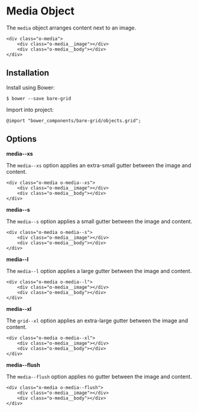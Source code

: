 # Media Object

The `media` object arranges content next to an image.

	<div class="o-media">
		<div class="o-media__image"></div>
		<div class="o-media__body"></div>
	</div>

## Installation

Install using Bower:

	$ bower --save bare-grid

Import into project:

	@import "bower_components/bare-grid/objects.grid";

## Options

**media--xs**

The `media--xs` option applies an extra-small gutter between the image and content.

	<div class="o-media o-media--xs">
		<div class="o-media__image"></div>
		<div class="o-media__body"></div>
	</div>


**media--s**

The `media--s` option applies a small gutter between the image and content.

	<div class="o-media o-media--s">
		<div class="o-media__image"></div>
		<div class="o-media__body"></div>
	</div>


**media--l**

The `media--l` option applies a large gutter between the image and content.

	<div class="o-media o-media--l">
		<div class="o-media__image"></div>
		<div class="o-media__body"></div>
	</div>


**media--xl**

The `grid--xl` option applies an extra-large gutter between the image and content.

	<div class="o-media o-media--xl">
		<div class="o-media__image"></div>
		<div class="o-media__body"></div>
	</div>

**media--flush**

The `media--flush` option applies no gutter between the image and content.

	<div class="o-media o-media--flush">
		<div class="o-media__image"></div>
		<div class="o-media__body"></div>
	</div>
